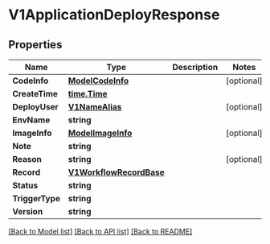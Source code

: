 # V1ApplicationDeployResponse

## Properties

Name | Type | Description | Notes
------------ | ------------- | ------------- | -------------
**CodeInfo** | [**ModelCodeInfo**](ModelCodeInfo.md) |  | [optional] 
**CreateTime** | [**time.Time**](time.Time.md) |  | 
**DeployUser** | [**V1NameAlias**](V1NameAlias.md) |  | [optional] 
**EnvName** | **string** |  | 
**ImageInfo** | [**ModelImageInfo**](ModelImageInfo.md) |  | [optional] 
**Note** | **string** |  | 
**Reason** | **string** |  | [optional] 
**Record** | [**V1WorkflowRecordBase**](V1WorkflowRecordBase.md) |  | 
**Status** | **string** |  | 
**TriggerType** | **string** |  | 
**Version** | **string** |  | 

[[Back to Model list]](../README.md#documentation-for-models) [[Back to API list]](../README.md#documentation-for-api-endpoints) [[Back to README]](../README.md)


